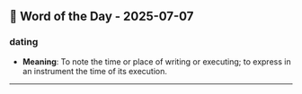## 📅 Word of the Day - 2025-07-07

### **dating**
- **Meaning**: To note the time or place of writing or executing; to express in an instrument the time of its execution.

---
